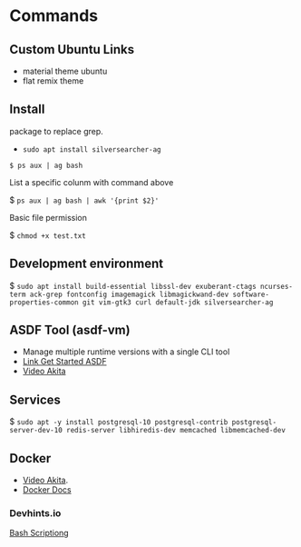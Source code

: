 # Commands

## Custom Ubuntu Links

- material theme ubuntu
- flat remix theme

## Install
package to replace grep.

- `sudo apt install silversearcher-ag` 

```
$ ps aux | ag bash
 ```

 List a specific colunm with command above

 $ `ps aux | ag bash | awk '{print $2}'`

 Basic file permission

 $ `chmod +x test.txt`

 ## Development environment

 $ `sudo apt install build-essential libssl-dev exuberant-ctags ncurses-term ack-grep fontconfig imagemagick libmagickwand-dev software-properties-common git vim-gtk3 curl default-jdk silversearcher-ag`

 ## ASDF Tool (asdf-vm)
- Manage multiple runtime versions with a single CLI tool
 - [Link Get Started ASDF](https://asdf-vm.com/#/core-manage-asdf-vm)
 - [Video Akita](https://youtu.be/epiyExCyb2s?t=2588)

 ## Services

 $ `sudo apt -y install postgresql-10 postgresql-contrib postgresql-server-dev-10 redis-server libhiredis-dev memcached libmemcached-dev`


 ## Docker
- [Video Akita](https://youtu.be/epiyExCyb2s?t=3254).
- [Docker Docs](https://docs.docker.com/engine/install/ubuntu/)
 ### Devhints.io
 [Bash Scriptiong](https://devhints.io/bash)